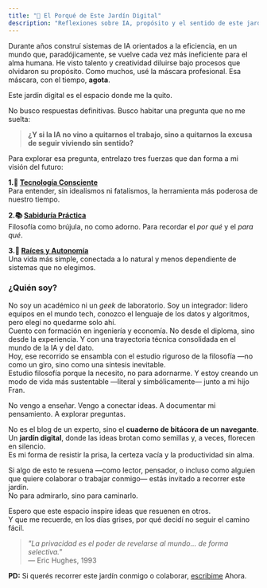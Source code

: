 ```yaml
---
title: "🌱 El Porqué de Este Jardín Digital"
description: "Reflexiones sobre IA, propósito y el sentido de este jardín digital."
---
```


Durante años construí sistemas de IA orientados a la eficiencia, en un mundo que, paradójicamente, se vuelve cada vez más ineficiente para el alma humana. He visto talento y creatividad diluirse bajo procesos que olvidaron su propósito. Como muchos, usé la máscara profesional. Esa máscara, con el tiempo, **agota**.

Este jardín digital es el espacio donde me la quito.

No busco respuestas definitivas. Busco habitar una pregunta que no me suelta:

> **¿Y si la IA no vino a quitarnos el trabajo, sino a quitarnos la excusa de seguir viviendo sin sentido?**

Para explorar esa pregunta, entrelazo tres fuerzas que dan forma a mi visión del futuro:

**1.🧠 [Tecnología Consciente](app://obsidian.md/Tecnolog%C3%ADa%20Consciente)**  
Para entender, sin idealismos ni fatalismos, la herramienta más poderosa de nuestro tiempo.

**2.📚 [Sabiduría Práctica](app://obsidian.md/Sabidur%C3%ADa%20Pr%C3%A1ctica)**  
Filosofía como brújula, no como adorno. Para recordar el _por qué_ y el _para qué_.

**3.🌿 [Raíces y Autonomía](app://obsidian.md/Ra%C3%ADces%20y%20Autonom%C3%ADa)**  
Una vida más simple, conectada a lo natural y menos dependiente de sistemas que no elegimos.

### **¿Quién soy?**

No soy un académico ni un _geek_ de laboratorio. Soy un integrador: lidero equipos en el mundo tech, conozco el lenguaje de los datos y algoritmos, pero elegí no quedarme solo ahí.  
Cuento con formación en ingeniería y economía. No desde el diploma, sino desde la experiencia. Y con una trayectoria técnica consolidada en el mundo de la IA y del dato.  
Hoy, ese recorrido se ensambla con el estudio riguroso de la filosofía —no como un giro, sino como una síntesis inevitable.  
Estudio filosofía porque la necesito, no para adornarme. Y estoy creando un modo de vida más sustentable —literal y simbólicamente— junto a mi hijo Fran.

No vengo a enseñar. Vengo a conectar ideas. A documentar mi pensamiento. A explorar preguntas.

No es el blog de un experto, sino el **cuaderno de bitácora de un navegante**.  
Un **jardín digital**, donde las ideas brotan como semillas y, a veces, florecen en silencio.  
Es mi forma de resistir la prisa, la certeza vacía y la productividad sin alma.

Si algo de esto te resuena —como lector, pensador, o incluso como alguien que quiere colaborar o trabajar conmigo— estás invitado a recorrer este jardín.  
No para admirarlo, sino para caminarlo.

Espero que este espacio inspire ideas que resuenen en otros.  
Y que me recuerde, en los días grises, por qué decidí no seguir el camino fácil.

> _"La privacidad es el poder de revelarse al mundo… de forma selectiva."_  
> — Eric Hughes, 1993

**PD:** Si querés recorrer este jardín conmigo o colaborar, [escribime](app://obsidian.md/index.html) Ahora.